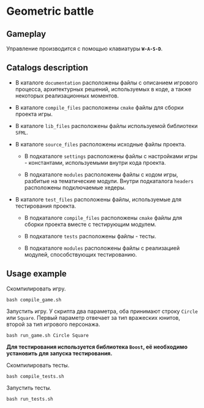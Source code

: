 
Geometric battle
==

## Gameplay

Управление производится с помощью клавиатуры **`W-A-S-D`**. 

## Catalogs description

* В каталоге `documentation` расположены файлы с описанием игрового процесса, архитектурных решений, используемых в коде, а также некоторых реализационных моментов.

* В каталоге `compile_files` расположены `cmake` файлы для сборки проекта игры.

* В каталоге `lib_files` расположены файлы используемой библиотеки `SFML`.

* В каталоге `source_files` расположены исходные файлы проекта.

  * В подкаталоге `settings` расположены файлы с настройками игры - константами, используемыми внутри кода проекта.
 
  * В подкаталоге `modules` расположены файлы с кодом игры, разбитые на тематические модули. Внутри подкаталога `headers` расположены подключаемые хедеры.
 
* В каталоге `test_files` расположены файлы, используемые для тестирования проекта.

  * В подкаталоге `compile_files` расположены `cmake` файлы для сборки проекта вместе с тестирующим модулем.

  * В подкаталоге `tests` расположены файлы - тесты.

  * В подкаталоге `modules` расположены файлы с реализацией модулей, способствующих тестированию.

## Usage example

Скомпилировать игру.
```
bash compile_game.sh
```

Запустить игру. У скрипта два параметра, оба принимают строку `Circle` или `Square`. Первый параметр отвечает за тип вражеских юнитов, второй за тип игрового персонажа.
```
bash run_game.sh Circle Square
```

**Для тестирования используется библиотека `Boost`, её необходимо установить для запуска тестирования.**

Скомпилировать тесты.
```
bash compile_tests.sh
```

Запустить тесты.
```
bash run_tests.sh
```

